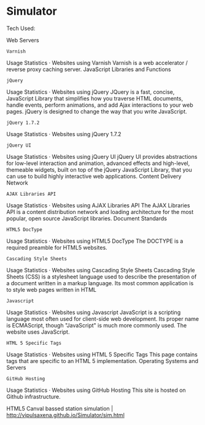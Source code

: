Simulator
=========
Tech Used:

Web Servers
	
	Varnish
Usage Statistics · Websites using Varnish
Varnish is a web accelerator / reverse proxy caching server.
JavaScript Libraries and Functions
	
	jQuery
Usage Statistics · Websites using jQuery
JQuery is a fast, concise, JavaScript Library that simplifies how you traverse HTML documents, handle events, perform animations, and add Ajax interactions to your web pages. jQuery is designed to change the way that you write JavaScript.
	
	jQuery 1.7.2
Usage Statistics · Websites using jQuery 1.7.2
	
	jQuery UI
Usage Statistics · Websites using jQuery UI
jQuery UI provides abstractions for low-level interaction and animation, advanced effects and high-level, themeable widgets, built on top of the jQuery JavaScript Library, that you can use to build highly interactive web applications.
Content Delivery Network
	
	AJAX Libraries API
Usage Statistics · Websites using AJAX Libraries API
The AJAX Libraries API is a content distribution network and loading architecture for the most popular, open source JavaScript libraries.
Document Standards
	
	HTML5 DocType
Usage Statistics · Websites using HTML5 DocType
The DOCTYPE is a required preamble for HTML5 websites.
	
	Cascading Style Sheets
Usage Statistics · Websites using Cascading Style Sheets
Cascading Style Sheets (CSS) is a stylesheet language used to describe the presentation of a document written in a markup language. Its most common application is to style web pages written in HTML
	
	Javascript
Usage Statistics · Websites using Javascript
JavaScript is a scripting language most often used for client-side web development. Its proper name is ECMAScript, though "JavaScript" is much more commonly used. The website uses JavaScript.
	
	HTML 5 Specific Tags
Usage Statistics · Websites using HTML 5 Specific Tags
This page contains tags that are specific to an HTML 5 implementation.
Operating Systems and Servers
	
	GitHub Hosting
Usage Statistics · Websites using GitHub Hosting
This site is hosted on Github infrastructure.

HTML5 Canval bassed station simulation | http://vipulsaxena.github.io/Simulator/sim.html
